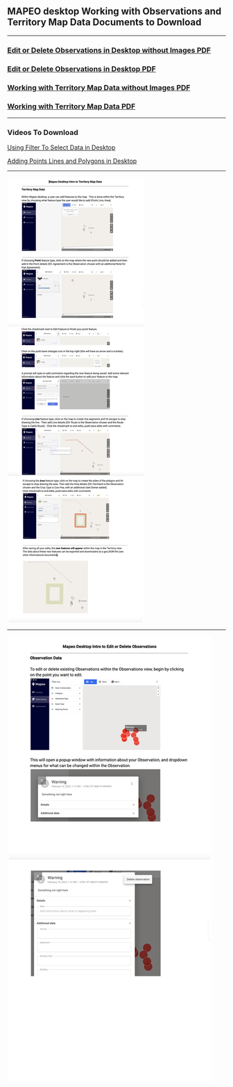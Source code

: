 ## MAPEO desktop Working with Observations and Territory Map Data Documents to Download

---

### [Edit or Delete Observations in Desktop without Images PDF](docsPDF/DesktopEditOrDeleteObs.pdf)

### [Edit or Delete Observations in Desktop PDF](docsPDF/DesktopEditOrDeleteObsIMG.pdf)

### [Working with Territory Map Data without Images PDF](docsPDF/DesktopIntroTerritoryMapIMG.pdf)

### [Working with Territory Map Data PDF](docsPDF/DesktopIntroTerritoryMap.pdf)

---
### Videos To Download
[Using Filter To Select Data in Desktop](videos/FilterFunction.mov)

[Adding Points Lines and Polygons in Desktop](videos/AddData.mov)

---

![Territory](images/Territory.png)


---


![Territory](images/EditDelete.png)
